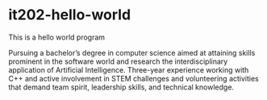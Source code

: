 # it202-hello-world
This is a hello world program

Pursuing a bachelor’s degree in computer science aimed at attaining skills prominent in the software world and research the interdisciplinary application of Artificial Intelligence. Three-year experience working with C++ and active involvement in STEM challenges and volunteering activities that demand team spirit, leadership skills, and technical knowledge.
